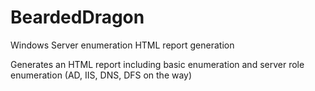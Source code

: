 # BeardedDragon
Windows Server enumeration HTML report generation

Generates an HTML report including basic enumeration and server role enumeration (AD, IIS, DNS, DFS on the way)
